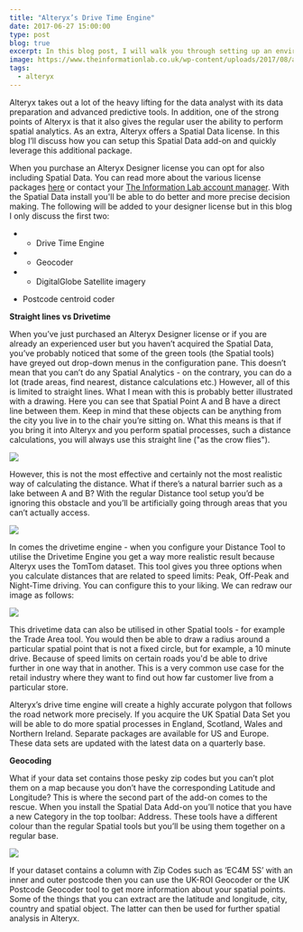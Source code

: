 ```yaml
---
title: "Alteryx’s Drive Time Engine"
date: 2017-06-27 15:00:00
type: post
blog: true
excerpt: In this blog post, I will walk you through setting up an environment in which you utilise the Alteryx Gallery API in order to embed apps and workflows. You will find code snippets that should help you understand how to use the Gallery API endpoints.
image: https://www.theinformationlab.co.uk/wp-content/uploads/2017/08/alteryx_logo.png
tags:
  - alteryx
---
```


Alteryx takes out a lot of the heavy lifting for the data analyst with its data preparation and advanced predictive tools. In addition, one of the strong points of Alteryx is that it also gives the regular user the ability to perform spatial analytics. As an extra, Alteryx offers a Spatial Data license. In this blog I’ll discuss how you can setup this Spatial Data add-on and quickly leverage this additional package.

When you purchase an Alteryx Designer license you can opt for also including Spatial Data. You can read more about the various license packages [here](https://www.alteryx.com/products/pricing) or contact your [The Information Lab account manager](https://www.theinformationlab.co.uk). With the Spatial Data install you'll be able to do better and more precise decision making. The following will be added to your designer license but in this blog I only discuss the first two:

- - Drive Time Engine

- - Geocoder

- - DigitalGlobe Satellite imagery

- Postcode centroid coder

**Straight lines vs Drivetime**

When you’ve just purchased an Alteryx Designer license or if you are already an experienced user but you haven’t acquired the Spatial Data, you’ve probably noticed that some of the green tools (the Spatial tools) have greyed out drop-down menus in the configuration pane. This doesn’t mean that you can’t do any Spatial Analytics - on the contrary, you can do a lot (trade areas, find nearest, distance calculations etc.) However, all of this is limited to straight lines. What I mean with this is probably better illustrated with a drawing. Here you can see that Spatial Point A and B have a direct line between them. Keep in mind that these objects can be anything from the city you live in to the chair you’re sitting on. What this means is that if you bring it into Alteryx and you perform spatial processes, such a distance calculations, you will always use this straight line ("as the crow flies").

![](https://www.theinformationlab.co.uk/wp-content/uploads/2017/06/Picture11.png)

However, this is not the most effective and certainly not the most realistic way of calculating the distance. What if there’s a natural barrier such as a lake between A and B? With the regular Distance tool setup you’d be ignoring this obstacle and you’ll be artificially going through areas that you can’t actually access.

![](https://www.theinformationlab.co.uk/wp-content/uploads/2017/06/Picture2-705x407.png)

In comes the drivetime engine - when you configure your Distance Tool to utilise the Drivetime Engine you get a way more realistic result because Alteryx uses the TomTom dataset. This tool gives you three options when you calculate distances that are related to speed limits: Peak, Off-Peak and Night-Time driving. You can configure this to your liking. We can redraw our image as follows:

![](https://www.theinformationlab.co.uk/wp-content/uploads/2017/06/Picture3-705x403.png)

This drivetime data can also be utilised in other Spatial tools - for example the Trade Area tool. You would then be able to draw a radius around a particular spatial point that is not a fixed circle, but for example, a 10 minute drive. Because of speed limits on certain roads you'd be able to drive further in one way that in another. This is a very common use case for the retail industry where they want to find out how far customer live from a particular store.

Alteryx’s drive time engine will create a highly accurate polygon that follows the road network more precisely. If you acquire the UK Spatial Data Set you will be able to do more spatial processes in England, Scotland, Wales and Northern Ireland. Separate packages are available for US and Europe. These data sets are updated with the latest data on a quarterly base.

**Geocoding**

What if your data set contains those pesky zip codes but you can’t plot them on a map because you don’t have the corresponding Latitude and Longitude? This is where the second part of the add-on comes to the rescue. When you install the Spatial Data Add-on you’ll notice that you have a new Category in the top toolbar: Address. These tools have a different colour than the regular Spatial tools but you’ll be using them together on a regular base.

![](https://www.theinformationlab.co.uk/wp-content/uploads/2017/06/Picture4-705x88.png)

If your dataset contains a column with Zip Codes such as ‘EC4M 5S’ with an inner and outer postcode then you can use the UK-ROI Geocoder or the UK Postcode Geocoder tool to get more information about your spatial points. Some of the things that you can extract are the latitude and longitude, city, country and spatial object. The latter can then be used for further spatial analysis in Alteryx.
